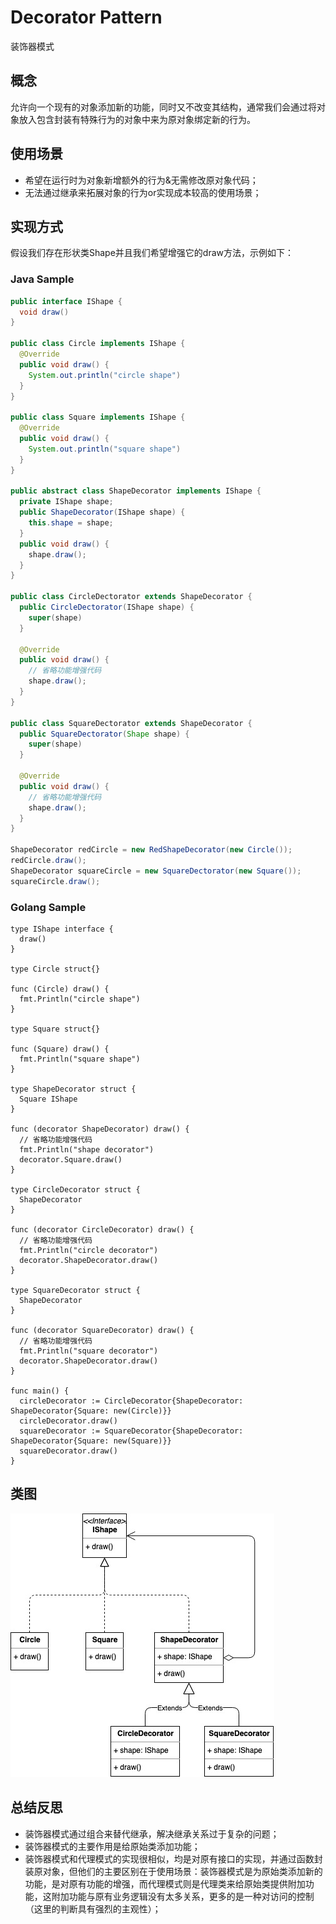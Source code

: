# Decorator Pattern
装饰器模式

## 概念
允许向一个现有的对象添加新的功能，同时又不改变其结构，通常我们会通过将对象放入包含封装有特殊行为的对象中来为原对象绑定新的行为。

## 使用场景
* 希望在运行时为对象新增额外的行为&无需修改原对象代码；
* 无法通过继承来拓展对象的行为or实现成本较高的使用场景；

## 实现方式
假设我们存在形状类Shape并且我们希望增强它的draw方法，示例如下：

### Java Sample
```java
public interface IShape {
  void draw()
}

public class Circle implements IShape {
  @Override
  public void draw() {
    System.out.println("circle shape")
  }
}

public class Square implements IShape {
  @Override
  public void draw() {
    System.out.println("square shape")
  }
}

public abstract class ShapeDecorator implements IShape {
  private IShape shape;
  public ShapeDecorator(IShape shape) {
    this.shape = shape;
  }
  public void draw() {
    shape.draw();
  }
}

public class CircleDectorator extends ShapeDecorator {
  public CircleDectorator(IShape shape) {
    super(shape)
  }

  @Override
  public void draw() {
    // 省略功能增强代码
    shape.draw();
  }
}

public class SquareDectorator extends ShapeDecorator {
  public SquareDectorator(Shape shape) {
    super(shape)
  }

  @Override
  public void draw() {
    // 省略功能增强代码
    shape.draw();
  }
}

ShapeDecorator redCircle = new RedShapeDecorator(new Circle());
redCircle.draw();
ShapeDecorator squareCircle = new SquareDectorator(new Square());
squareCircle.draw();
```

### Golang Sample

```golang
type IShape interface {
  draw()
}

type Circle struct{}

func (Circle) draw() {
  fmt.Println("circle shape")
}

type Square struct{}

func (Square) draw() {
  fmt.Println("square shape")
}

type ShapeDecorator struct {
  Square IShape
}

func (decorator ShapeDecorator) draw() {
  // 省略功能增强代码
  fmt.Println("shape decorator")
  decorator.Square.draw()
}

type CircleDecorator struct {
  ShapeDecorator
}

func (decorator CircleDecorator) draw() {
  // 省略功能增强代码
  fmt.Println("circle decorator")
  decorator.ShapeDecorator.draw()
}

type SquareDecorator struct {
  ShapeDecorator
}

func (decorator SquareDecorator) draw() {
  // 省略功能增强代码
  fmt.Println("square decorator")
  decorator.ShapeDecorator.draw()
}

func main() {
  circleDecorator := CircleDecorator{ShapeDecorator: ShapeDecorator{Square: new(Circle)}}
  circleDecorator.draw()
  squareDecorator := SquareDecorator{ShapeDecorator: ShapeDecorator{Square: new(Square)}}
  squareDecorator.draw()
}
```

## 类图
![](decorator.jpg)

## 总结反思
* 装饰器模式通过组合来替代继承，解决继承关系过于复杂的问题；
* 装饰器模式的主要作用是给原始类添加功能；
* 装饰器模式和代理模式的实现很相似，均是对原有接口的实现，并通过函数封装原对象，但他们的主要区别在于使用场景：装饰器模式是为原始类添加新的功能，是对原有功能的增强，而代理模式则是代理类来给原始类提供附加功能，这附加功能与原有业务逻辑没有太多关系，更多的是一种对访问的控制（这里的判断具有强烈的主观性）；
